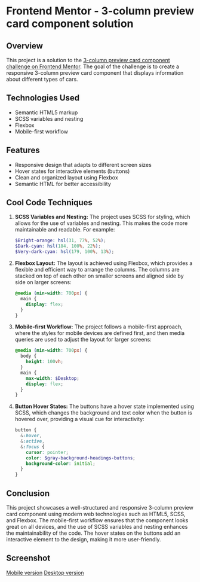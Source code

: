 # Frontend Mentor - 3-column preview card component solution

## Overview
This project is a solution to the [3-column preview card component challenge on Frontend Mentor](https://www.frontendmentor.io/challenges/3column-preview-card-component-pH92eAR2-). The goal of the challenge is to create a responsive 3-column preview card component that displays information about different types of cars.

## Technologies Used
- Semantic HTML5 markup
- SCSS variables and nesting
- Flexbox
- Mobile-first workflow

## Features
- Responsive design that adapts to different screen sizes
- Hover states for interactive elements (buttons)
- Clean and organized layout using Flexbox
- Semantic HTML for better accessibility

## Cool Code Techniques
1. **SCSS Variables and Nesting:**
   The project uses SCSS for styling, which allows for the use of variables and nesting. This makes the code more maintainable and readable. For example:
   ```scss
   $Bright-orange: hsl(31, 77%, 52%);
   $Dark-cyan: hsl(184, 100%, 22%);
   $Very-dark-cyan: hsl(179, 100%, 13%);
   ```

2. **Flexbox Layout:**
   The layout is achieved using Flexbox, which provides a flexible and efficient way to arrange the columns. The columns are stacked on top of each other on smaller screens and aligned side by side on larger screens:
   ```scss
   @media (min-width: 700px) {
     main {
       display: flex;
     }
   }
   ```

3. **Mobile-first Workflow:**
   The project follows a mobile-first approach, where the styles for mobile devices are defined first, and then media queries are used to adjust the layout for larger screens:
   ```scss
   @media (min-width: 700px) {
     body {
       height: 100vh;
     }
     main {
       max-width: $Desktop;
       display: flex;
     }
   }
   ```

4. **Button Hover States:**
   The buttons have a hover state implemented using SCSS, which changes the background and text color when the button is hovered over, providing a visual cue for interactivity:
   ```scss
   button {
     &:hover,
     &:active,
     &:focus {
       cursor: pointer;
       color: $gray-background-headings-buttons;
       background-color: initial;
     }
   }
   ```

## Conclusion

This project showcases a well-structured and responsive 3-column preview card component using modern web technologies such as HTML5, SCSS, and Flexbox. The mobile-first workflow ensures that the component looks great on all devices, and the use of SCSS variables and nesting enhances the maintainability of the code. The hover states on the buttons add an interactive element to the design, making it more user-friendly.

## Screenshot
[Mobile version](./images/mobile.jpg)
[Desktop version](./images/desktop.jpg) 
